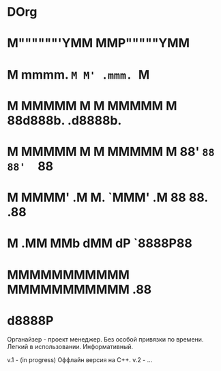 # DOrg

#  M""""""'YMM MMP"""""YMM                   
#  M  mmmm. `M M' .mmm. `M                   
#  M  MMMMM  M M  MMMMM  M 88d888b. .d8888b. 
#  M  MMMMM  M M  MMMMM  M 88'  `88 88'  `88 
#  M  MMMM' .M M. `MMM' .M 88       88.  .88 
#  M       .MM MMb     dMM dP       `8888P88 
#  MMMMMMMMMMM MMMMMMMMMMM               .88 
#                                    d8888P  

Органайзер - проект менеджер. Без особой привязки по времени. Легкий в использовании. Информативный. 

v.1 - (in progress) Оффлайн версия на С++. 
v.2 - ...
